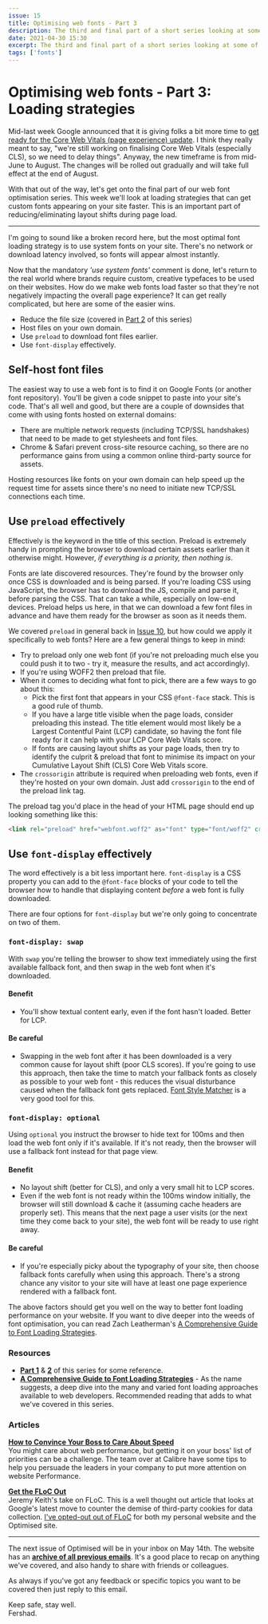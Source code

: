 ```yaml
---
issue: 15
title: Optimising web fonts - Part 3
description: The third and final part of a short series looking at some of the tricks and techniques to consider when optimising fonts for the web.
date: 2021-04-30 15:30
excerpt: The third and final part of a short series looking at some of the tricks and techniques to consider when optimising fonts for the web.
tags: ['fonts']
---
```

# Optimising web fonts - Part 3: Loading strategies

Mid-last week Google announced that it is giving folks a bit more time to [get ready for the Core Web Vitals (page experience) update](https://developers.google.com/search/blog/2021/04/more-details-page-experience). I think they really meant to say, "we're still working on finalising Core Web Vitals (especially CLS), so we need to delay things". Anyway, the new timeframe is from mid-June to August. The changes will be rolled out gradually and will take full effect at the end of August.

With that out of the way, let's get onto the final part of our web font optimisation series. This week we'll look at loading strategies that can get custom fonts appearing on your site faster. This is an important part of reducing/eliminating layout shifts during page load.

***

I'm going to sound like a broken record here, but the most optimal font loading strategy is to use system fonts on your site. There's no network or download latency involved, so fonts will appear almost instantly.

Now that the mandatory *'use system fonts'* comment is done, let's return to the real world where brands require custom, creative typefaces to be used on their websites. How do we make web fonts load faster so that they're not negatively impacting the overall page experience? It can get really complicated, but here are some of the easier wins.

- Reduce the file size (covered in [Part 2](https://optimised.email/issues/issue-14-optimising-web-fonts-part-2) of this series)
- Host files on your own domain.
- Use `preload` to download font files earlier.
- Use `font-display` effectively.

## Self-host font files

The easiest way to use a web font is to find it on Google Fonts (or another font repository). You'll be given a code snippet to paste into your site's code. That's all well and good, but there are a couple of downsides that come with using fonts hosted on external domains:

- There are multiple network requests (including TCP/SSL handshakes) that need to be made to get stylesheets and font files.
- Chrome & Safari prevent cross-site resource caching, so there are no performance gains from using a common online third-party source for assets.

Hosting resources like fonts on your own domain can help speed up the request time for assets since there's no need to initiate new TCP/SSL connections each time.

## Use `preload` effectively

Effectively is the keyword in the title of this section. Preload is extremely handy in prompting the browser to download certain assets earlier than it otherwise might. However, *if everything is a priority, then nothing is*.

Fonts are late discovered resources. They're found by the browser only once CSS is downloaded and is being parsed. If you're loading CSS using JavaScript, the browser has to download the JS, compile and parse it, before parsing the CSS. That can take a while, especially on low-end devices. Preload helps us here, in that we can download a few font files in advance and have them ready for the browser as soon as it needs them.

We covered `preload` in general back in [Issue 10](https://optimised.email/issues/issue-10-resource-hints-part-2), but how could we apply it specifically to web fonts? Here are a few general things to keep in mind:

- Try to preload only one web font (if you're not preloading much else you could push it to two - try it, measure the results, and act accordingly).
- If you're using WOFF2 then preload that file.
- When it comes to deciding what font to pick, there are a few ways to go about this:
    - Pick the first font that appears in your CSS `@font-face` stack. This is a good rule of thumb.
    - If you have a large title visible when the page loads, consider preloading this instead. The title element would most likely be a Largest Contentful Paint (LCP) candidate, so having the font file ready for it can help with your LCP Core Web Vitals score.
    - If fonts are causing layout shifts as your page loads, then try to identify the culprit & preload that font to minimise its impact on your Cumulative Layout Shift (CLS) Core Web Vitals score.
- The `crossorigin` attribute is required when preloading web fonts, even if they're hosted on your own domain. Just add `crossorigin` to the end of the preload link tag.

The preload tag you'd place in the head of your HTML page should end up looking something like this:

```html
<link rel="preload" href="webfont.woff2" as="font" type="font/woff2" crossorigin>
```

## Use `font-display` effectively

The word effectively is a bit less important here. `font-display` is a CSS property you can add to the `@font-face` blocks of your code to tell the browser how to handle that displaying content *before* a web font is fully downloaded.

There are four options for `font-display` but we're only going to concentrate on two of them.

### `font-display: swap`

With `swap` you're telling the browser to show text immediately using the first available fallback font, and then swap in the web font when it's downloaded.

#### **Benefit**

- You'll show textual content early, even if the font hasn't loaded. Better for LCP.

#### **Be careful**

- Swapping in the web font after it has been downloaded is a very common cause for layout shift (poor CLS scores). If you're going to use this approach, then take the time to match your fallback fonts as closely as possible to your web font - this reduces the visual disturbance caused when the fallback font gets replaced. [Font Style Matcher](https://meowni.ca/font-style-matcher/) is a very good tool for this.

### `font-display: optional`

Using `optional` you instruct the browser to hide text for 100ms and then load the web font only if it's available. If it's not ready, then the browser will use a fallback font instead for that page view.

#### **Benefit**

- No layout shift (better for CLS), and only a very small hit to LCP scores.
- Even if the web font is not ready within the 100ms window initially, the browser will still download & cache it (assuming cache headers are properly set). This means that the next page a user visits (or the next time they come back to your site), the web font will be ready to use right away.

#### **Be careful**

- If you're especially picky about the typography of your site, then choose fallback fonts carefully when using this approach. There's a strong chance any visitor to your site will have at least one page experience rendered with a fallback font.

The above factors should get you well on the way to better font loading performance on your website. If you want to dive deeper into the weeds of font optimisation, you can read Zach Leatherman's [A Comprehensive Guide to Font Loading Strategies](https://www.zachleat.com/web/comprehensive-webfonts/#fout-class).

### Resources

- **[Part 1](https://optimised.email/issues/issue-9-resource-hints-part-1)** & **[2](https://optimised.email/issues/issue-10-resource-hints-part-2)** of this series for some reference.
- **[A Comprehensive Guide to Font Loading Strategies](https://www.zachleat.com/web/comprehensive-webfonts/#fout-class)** - As the name suggests, a deep dive into the many and varied font loading approaches available to web developers. Recommended reading that adds to what we've covered in this series.

### Articles

**[How to Convince Your Boss to Care About Speed](https://calibreapp.com/blog/convince-your-boss-about-performance)**  
You might care about web performance, but getting it on your boss' list of priorities can be a challenge. The team over at Calibre have some tips to help you persuade the leaders in your company to put more attention on website Performance.

**[Get the FLoC Out](https://adactio.com/journal/18046)**  
Jeremy Keith's take on FLoC. This is a well thought out article that looks at Google's latest move to counter the demise of third-party cookies for data collection. [I've opted-out out of FLoC](https://www.fershad.com/blog/posts/this-website-is-a-floc-free-zone/#main-content) for both my personal website and the Optimised site.

***

The next issue of Optimised will be in your inbox on May 14th. The website has an **[archive of all previous emails](https://optimised.email/)**. It's a good place to recap on anything we've covered, and also handy to share with friends or colleagues.

As always if you've got any feedback or specific topics you want to be covered then just reply to this email.

Keep safe, stay well.  
Fershad.